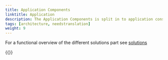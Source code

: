 ```yaml
---
title: Application Components
linktitle: Application
description: The Application Components is split in to application construction components and non-solution application components.
tags: [architecture, needstranslation]
weight: 9
---
```


For a functional overview of the different solutions part see [solutions](/nb/technology/solutions/)

{{<children />}}